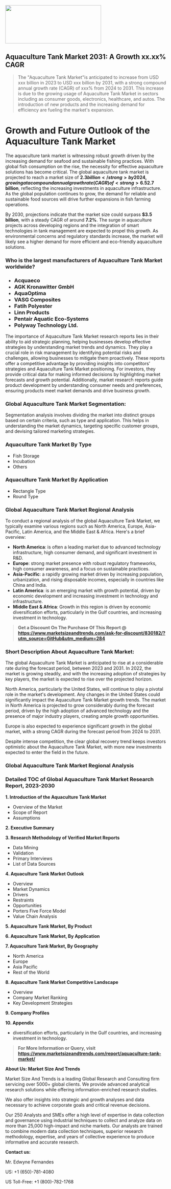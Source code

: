 <img src="https://100x100musica.es/wp-content/uploads/2024/12/Verified-Market-Reports-4-300x120.jpg" alt="" width="300" height="120" class="alignnone size-medium wp-image-100382" /><h2>Aquaculture Tank Market 2031: A&nbsp;Growth&nbsp;xx.xx% CAGR</h2><blockquote id="" class="">The "Aquaculture Tank Market"is anticipated to increase from USD xxx billion in 2023 to USD xxx billion by 2031, with a strong compound annual growth rate (CAGR) of xxx% from 2024 to 2031. This increase is due to the growing usage of Aquaculture Tank Market in sectors including as consumer goods, electronics, healthcare, and autos. The introduction of new products and the increasing demand for efficiency are fueling the market's expansion.</blockquote><p><h1>Growth and Future Outlook of the Aquaculture Tank Market</h1><p>The aquaculture tank market is witnessing robust growth driven by the increasing demand for seafood and sustainable fishing practices. With global fish consumption on the rise, the necessity for effective aquaculture solutions has become critical. The global aquaculture tank market is projected to reach a market size of <strong>$2.3 billion</strong> by 2024, growing at a compound annual growth rate (CAGR) of <strong>6.5%</strong> from 2024 to 2032. This growth can be attributed to factors such as advancements in aquaculture technology, an increase in fish farming activities, and a growing preference for farmed fish due to overfishing concerns.</p><p>Innovative solutions in tank designs and materials have led to improved fish farming practices. The rise of recirculating aquaculture systems (RAS) has introduced an efficient way to enhance fish growth while conserving water resources. Moreover, the trend towards organic and sustainable practices further fuels the market, as more consumers prefer responsibly sourced seafood. Investments in research and development are also anticipated to spur technological advancements that will create new opportunities within the sector.</p><p><strong><span style="color: #800000;">Download Full PDF Sample Copy of Aquaculture Tank Market Report @</span>&nbsp;</strong><a href="https://www.marketsizeandtrends.com/download-sample/830182/?utm_source=Pulse-2&amp;utm_medium=284">https://www.marketsizeandtrends.com/download-sample/830182/?utm_source=Pulse-2&amp;utm_medium=284</a></p><p>Looking ahead, the aquaculture tank market is expected to demonstrate significant potential from 2024 to 2032. By 2026, the market size is anticipated to reach approximately <strong>$2.7 billion</strong>, reflecting the increasing investments in aquaculture infrastructure. As the global population continues to grow, the demand for reliable and sustainable food sources will drive further expansions in fish farming operations.</p><p>By 2030, projections indicate that the market size could surpass <strong>$3.5 billion</strong>, with a steady CAGR of around <strong>7.2%</strong>. The surge in aquaculture projects across developing regions and the integration of smart technologies in tank management are expected to propel this growth. As environmental concerns and regulatory standards increase, the market will likely see a higher demand for more efficient and eco-friendly aquaculture solutions.</p></p><h3 id="" class="">Who is the largest manufacturers of&nbsp;Aquaculture Tank Market worldwide?</h3><h3 class=""><p><ul><li>Acquaeco </li><li> AGK Kronawitter GmbH </li><li> AquaOptima </li><li> VASG Composites </li><li> Fatih Polyester </li><li> Linn Products </li><li> Pentair Aquatic Eco-Systems </li><li> Polyway Technology Ltd.</li></ul></p></h3><p id="ember58" class="ember-view reader-text-block__paragraph">The importance of&nbsp;Aquaculture Tank Market research reports lies in their ability to aid strategic planning, helping businesses develop effective strategies by understanding market trends and dynamics. They play a crucial role in risk management by identifying potential risks and challenges, allowing businesses to mitigate them proactively. These reports offer a competitive advantage by providing insights into competitors' strategies and Aquaculture Tank Market positioning. For investors, they provide critical data for making informed decisions by highlighting market forecasts and growth potential. Additionally, market research reports guide product development by understanding consumer needs and preferences, ensuring products meet market demands and drive business growth.</p><h3 id="" class="">Global&nbsp;Aquaculture Tank Market Segmentation:</h3><p id="" class="">Segmentation analysis involves dividing the market into distinct groups based on certain criteria, such as type and application. This helps in understanding the market dynamics, targeting specific customer groups, and devising tailored marketing strategies.</p><h3 id="" class="">Aquaculture Tank Market&nbsp;By Type</h3><p><p><ul><li>Fish Storage</li><li> Incubation</li><li> Others</p></li></ul></p></p><h3 id="" class="">Aquaculture Tank Market&nbsp;By Application</h3><p class=""><p><ul><li>Rectangle Type</li><li> Round Type</li></ul></p></p><h3 id="" class="">Global Aquaculture Tank Market Regional Analysis</h3><p id="" class="">To conduct a regional analysis of the global Aquaculture Tank Market, we typically examine various regions such as North America, Europe, Asia-Pacific, Latin America, and the Middle East &amp; Africa. Here's a brief overview:</p><ul><li><strong>North America</strong>: is often a leading market due to advanced technology infrastructure, high consumer demand, and significant investment in R&amp;D.</li><li><strong>Europe</strong>: strong market presence with robust regulatory frameworks, high consumer awareness, and a focus on sustainable practices.</li><li><strong>Asia-Pacific</strong>: a rapidly growing market driven by increasing population, urbanization, and rising disposable incomes, especially in countries like China and India.</li><li><strong>Latin America</strong>: is an emerging market with growth potential, driven by economic development and increasing investment in technology and infrastructure.</li><li><strong>Middle East &amp; Africa</strong>: Growth in this region is driven by economic diversification efforts, particularly in the Gulf countries, and increasing investment in technology.</li></ul><blockquote id="" class=""><strong>Get a Discount On The Purchase Of This Report @ <a href="https://www.marketsizeandtrends.com/download-sample/830182/?utm_source=GitHub&utm_medium=284" target="_blank">https://www.marketsizeandtrends.com/ask-for-discount/830182/?utm_source=GitHub&utm_medium=284</a></strong></blockquote><h3>Short Description About Aquaculture Tank Market:</h3><p id="ember58" class="ember-view reader-text-block__paragraph">The global&nbsp;Aquaculture Tank Market&nbsp;is anticipated to rise at a considerable rate during the forecast period, between 2023 and 2031. In 2022, the market is growing steadily, and with the increasing adoption of strategies by key players, the market is expected to rise over the projected horizon.</p><p id="ember59" class="ember-view reader-text-block__paragraph">North America, particularly the United States, will continue to play a pivotal role in the market's development. Any changes in the United States could significantly impact the&nbsp;Aquaculture Tank Market&nbsp;growth trends. The market in North America is projected to grow considerably during the forecast period, driven by the high adoption of advanced technology and the presence of major industry players, creating ample growth opportunities.</p><p id="ember60" class="ember-view reader-text-block__paragraph">Europe is also expected to experience significant growth in the global market, with a strong CAGR during the forecast period from 2024 to 2031.</p><p id="ember61" class="ember-view reader-text-block__paragraph">Despite intense competition, the clear global recovery trend keeps investors optimistic about the&nbsp;Aquaculture Tank Market, with more new investments expected to enter the field in the future.</p><h3 id="" class="">Global Aquaculture Tank Market Regional Analysis</h3><h3 id="" class="">Detailed TOC of Global Aquaculture Tank Market Research Report, 2023-2030</h3><p id="" class=""><strong>1. Introduction of the Aquaculture Tank Market</strong></p><ul><li>Overview of the Market</li><li>Scope of Report</li><li>Assumptions</li></ul><p id="" class=""><strong>2. Executive Summary</strong></p><p id="" class=""><strong>3. Research Methodology of Verified Market Reports</strong></p><ul><li>Data Mining</li><li>Validation</li><li>Primary Interviews</li><li>List of Data Sources</li></ul><p id="" class=""><strong>4. Aquaculture Tank Market Outlook</strong></p><ul><li>Overview</li><li>Market Dynamics</li><li>Drivers</li><li>Restraints</li><li>Opportunities</li><li>Porters Five Force Model</li><li>Value Chain Analysis</li></ul><p id="" class=""><strong>5. Aquaculture Tank Market, By Product</strong></p><p id="" class=""><strong>6. Aquaculture Tank Market, By Application</strong></p><p id="" class=""><strong>7. Aquaculture Tank Market, By Geography</strong></p><ul><li>North America</li><li>Europe</li><li>Asia Pacific</li><li>Rest of the World</li></ul><p id="" class=""><strong>8. Aquaculture Tank Market Competitive Landscape</strong></p><ul><li>Overview</li><li>Company Market Ranking</li><li>Key Development Strategies</li></ul><p id="" class=""><strong>9. Company Profiles</strong></p><p id="" class=""><strong>10. Appendix</strong></p><ul><li>diversification efforts, particularly in the Gulf countries, and increasing investment in technology.</li></ul><blockquote id="" class=""><strong>For More Information or Query, visit <strong><strong><a href="https://www.marketsizeandtrends.com/report/aquaculture-tank-market/" target="_blank">https://www.marketsizeandtrends.com/report/aquaculture-tank-market/</a></strong></strong></strong></blockquote><p id="" class=""><strong>About Us: Market Size And Trends</strong></p><p id="" class="">Market Size And Trends is a leading Global Research and Consulting firm servicing over 5000+ global clients. We provide advanced analytical research solutions while offering information-enriched research studies.</p><p id="" class="">We also offer insights into strategic and growth analyses and data necessary to achieve corporate goals and critical revenue decisions.</p><p id="" class="">Our 250 Analysts and SMEs offer a high level of expertise in data collection and governance using industrial techniques to collect and analyze data on more than 25,000 high-impact and niche markets. Our analysts are trained to combine modern data collection techniques, superior research methodology, expertise, and years of collective experience to produce informative and accurate research.</p><p id="" class=""><strong>Contact us:</strong></p><p id="" class="">Mr. Edwyne Fernandes</p><p id="" class="">US: +1 (650)-781-4080</p><p id="" class="">US Toll-Free: +1 (800)-782-1768</p>
